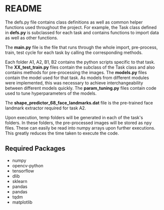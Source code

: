 # README

The defs.py file contains class definitions as well as common helper functions used throughout the project. For example, the Task class defined in **defs.py** is subclassed for each task and contains functions to import data as well as other functions.

The **main.py** file is the file that runs through the whole import, pre-process, train, test cycle for each task by calling the corresponding methods.

Each folder A1, A2, B1, B2 contains the python scripts specific to that task. The **XX_test_train.py** files contain the subclass of the Task class and also contains methods for pre-processing the images. The **models.py** files contain the model used for that task. As models from different modules were implemented, this was necessary to achieve interchangeability between different models quickly. The **param_tuning.py** files contain code used to tune hyperparameters of the models.

The **shape_predictor_68_face_landmarks.dat** file is the pre-trained face landmark extractor required for task A2.

Upon execution, temp folders will be generated in each of the task's folders. In these folders, the pre-processed images will be stored as npy files. These can easily be read into numpy arrays upon further executions. This greatly reduces the time taken to execute the code.

## Required Packages

* numpy
* opencv-python
* tensorflow
* dlib
* sklearn
* pandas
* pandas
* tqdm
* matplotlib